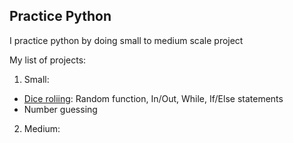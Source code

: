 ## Practice Python
I practice python by doing small to medium scale project

My list of projects:
1. Small:

- [Dice roliing](https://github.com/dangne/practicing-python/blob/master/dice_rolling.py):
    Random function, In/Out, While, If/Else statements
- Number guessing

2. Medium:
